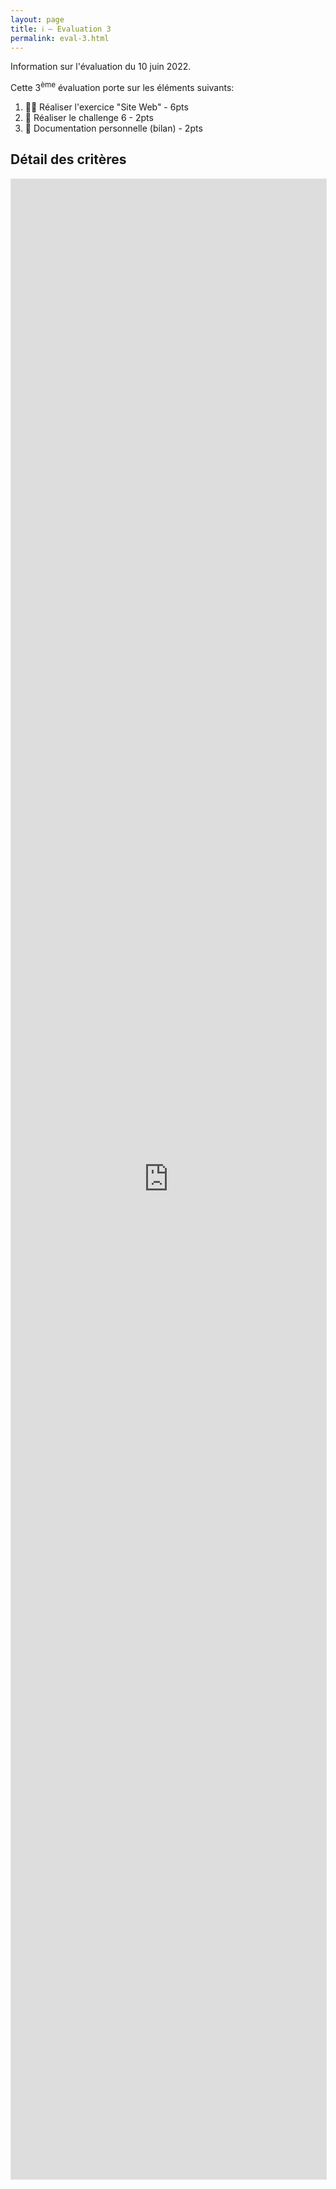 ```yaml
---
layout: page
title: ℹ️ – Evaluation 3
permalink: eval-3.html
---
```


Information sur l'évaluation du 10 juin 2022.

Cette 3<sup>ème</sup> évaluation porte sur les éléments suivants:

1. 👩‍💻 Réaliser l'exercice "Site Web"  - 6pts
2. 💪 Réaliser le challenge 6 - 2pts
3. 📑 Documentation personnelle (bilan) - 2pts

## Détail des critères

<iframe style="border: 1px solid rgba(0, 0, 0, 0.1); min-height:80vh; width: 100%"  src="https://www.figma.com/embed?embed_host=share&url=https%3A%2F%2Fwww.figma.com%2Ffile%2F4T3fYnmOzgiKtGxL1QY4zN%2Fcrit%25C3%25A8res-eval-3-(10-juin)%3Fnode-id%3D202%253A147" allowfullscreen></iframe>
